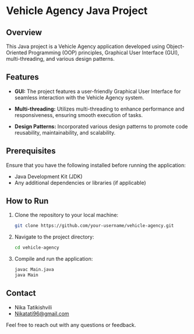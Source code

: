 # Vehicle Agency Java Project

## Overview

This Java project is a Vehicle Agency application developed using Object-Oriented Programming (OOP) principles, Graphical User Interface (GUI), multi-threading, and various design patterns.

## Features

- **GUI:** The project features a user-friendly Graphical User Interface for seamless interaction with the Vehicle Agency system.

- **Multi-threading:** Utilizes multi-threading to enhance performance and responsiveness, ensuring smooth execution of tasks.

- **Design Patterns:** Incorporated various design patterns to promote code reusability, maintainability, and scalability.

## Prerequisites

Ensure that you have the following installed before running the application:

- Java Development Kit (JDK)
- Any additional dependencies or libraries (if applicable)

## How to Run

1. Clone the repository to your local machine:

    ```bash
    git clone https://github.com/your-username/vehicle-agency.git
    ```

2. Navigate to the project directory:

    ```bash
    cd vehicle-agency
    ```

3. Compile and run the application:

    ```bash
    javac Main.java
    java Main
    ```

## Contact

- Nika Tatikishvili 
- Nikatati96@gmail.com 

Feel free to reach out with any questions or feedback.

